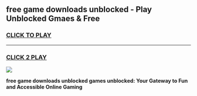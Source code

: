 
## free game downloads unblocked - Play Unblocked Gmaes & Free
<h3>
<a href="https://news.freeplayer.one?title=free_game_downloads_unblocked&ref=23F">CLICK TO PLAY</a></h3>
<hr>

<h3>
<a href="https://news.freeplayer.one?title=free_game_downloads_unblocked&ref=23F">CLICK 2 PLAY</a>
  
</h3>

<a href="https://news.freeplayer.one?title=free_game_downloads_unblocked&ref=23F/"><img src="https://clearcache.store/games.png"></a>


**free game downloads unblocked games unblocked: Your Gateway to Fun and Accessible Online Gaming**
